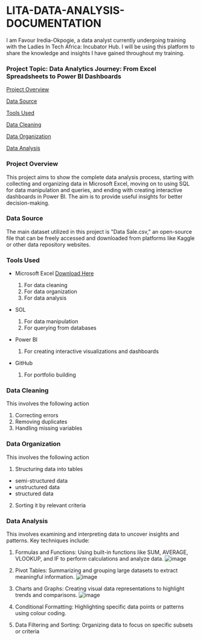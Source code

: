 # LITA-DATA-ANALYSIS-DOCUMENTATION
I am Favour Iredia-Okpogie, a data analyst currently undergoing training with the Ladies In Tech Africa: Incubator Hub. I will be using this platform to share the knowledge and insights I have gained throughout my training.
### Project Topic:  Data Analytics Journey: From Excel Spreadsheets to Power BI Dashboards

[Project Overview](#project-overview)

[Data Source](#data-source)

[Tools Used](#tools-used)

[Data Cleaning](#data-cleaning)

[Data Organization](#data-organization)

[Data Analysis](#data-analysis)


### Project Overview
This project aims to show the complete data analysis process, starting with collecting and organizing data in Microsoft Excel, moving on to using SQL for data manipulation and queries, and ending with creating interactive dashboards in Power BI. The aim is to provide useful insights for better decision-making.

### Data Source
The main dataset utilized in this project is "Data Sale.csv," an open-source file that can be freely accessed and downloaded from platforms like Kaggle or other data repository websites.

### Tools Used
- Microsoft Excel [Download Here](https://wwww.microsoft.com)
  1. For data cleaning
  2. For data organization
  3. For data analysis
  
 - SOL
   1. For data manipulation
   2. For querying from databases

 - Power BI
   1. For creating interactive visualizations and dashboards

  - GitHub
    1. For portfolio building

### Data Cleaning
This involves the following action
1. Correcting errors
2. Removing duplicates
3. Handling missing variables

### Data Organization
This involves the following action
1. Structuring data into tables
  - semi-structured data
  - unstructured data
  - structured data
2. Sorting it by relevant criteria

### Data Analysis
This involves examining and interpreting data to uncover insights and patterns. Key techniques include:
1. Formulas and Functions: Using built-in functions like SUM, AVERAGE, VLOOKUP, and IF to perform calculations and analyze data.
   ![image](https://github.com/user-attachments/assets/22e7307b-8e9f-4c59-bc99-cb48d9b7d8ac)
2. Pivot Tables: Summarizing and grouping large datasets to extract meaningful information.
   ![image](https://github.com/user-attachments/assets/51d28040-8a6e-46b6-b5a1-8fc4f66115e0)

3. Charts and Graphs: Creating visual data representations to highlight trends and comparisons.
   ![image](https://github.com/user-attachments/assets/a90e5ac5-fb17-4f55-a2bf-7461b21d2f4d)

6. Conditional Formatting: Highlighting specific data points or patterns using colour coding.
7. Data Filtering and Sorting: Organizing data to focus on specific subsets or criteria





